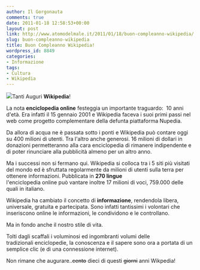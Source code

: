 ```yaml
---
author: Il Gorgonauta
comments: true
date: 2011-01-18 12:58:53+00:00
layout: post
link: http://www.atomodelmale.it/2011/01/18/buon-compleanno-wikipedia/
slug: buon-compleanno-wikipedia
title: Buon Compleanno Wikipedia!
wordpress_id: 8849
categories:
- Informazione
tags:
- Cultura
- Wikipedia
---
```


[![](http://www.atomodelmale.it/wp-content/uploads/2011/01/Wikipedia-logo-300x300.png)](http://www.atomodelmale.it/wp-content/uploads/2011/01/Wikipedia-logo.png)Tanti Auguri **Wikipedia**!

La nota **enciclopedia online** festeggia un importante traguardo:  10 anni d'età. Era infatti il 15 gennaio 2001 e Wikipedia faceva i suoi primi passi nel web come progetto complementare della defunta piattaforma Nupedia.

Da allora di acqua ne è passata sotto i ponti e Wikipedia può contare oggi su 400 milioni di utenti. Tra l'altro anche generosi. 16 milioni di dollari in donazioni permetteranno alla cara enciclopedia di rimanere indipendente e di poter rinunciare alla pubblicità almeno per un altro anno.

Ma i successi non si fermano qui. Wikipedia si colloca tra i 5 siti più visitati del mondo ed è sfruttata regolarmente da milioni di utenti sulla terra per ottenere informazioni. Pubblicata in **270 lingue** l'enciclopedia online può vantare inoltre 17 milioni di voci, 759.000 delle quali in italiano.

Wikipedia ha cambiato il concetto di **informazione**, rendendola libera, universale, gratuita e partecipata. Sono infatti tantissimi i volontari che inseriscono online le informazioni, le condividono e le controllano.



Ma in fondo anche il nostro stile di vita.

Tolti dagli scaffali i voluminosi ed ingombranti volumi delle tradizionali enciclopedie, la conoscenza e il sapere sono ora a portata di un semplice clic (e di una connessione internet).

Non rimane che augurare..<del>cento</del> dieci di questi <del>giorni</del> anni Wikpedia!
